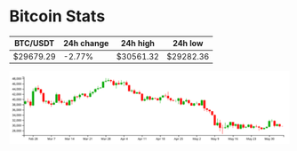 # Bitcoin Stats

BTC/USDT|24h change|24h high|24h low|
|---|---|---|---|
|$29679.29|-2.77%|$30561.32|$29282.36|

<img src="./chart.svg">
